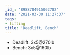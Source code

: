 ```yaml
---
_id_: '8988784915062782'
date: '2021-03-30 11:27:37'
tags:
- lifting
title: 'Deadlift, Bench'
---
```


- Deadlift: 3x5@270lb
- Bench: 3x5@160lb
